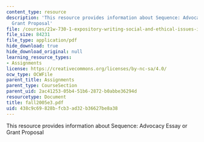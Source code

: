 ```yaml
---
content_type: resource
description: 'This resource provides information about Sequence: Advocacy Essay or
  Grant Proposal'
file: /courses/21w-730-1-expository-writing-social-and-ethical-issues-in-print-photography-and-film-fall-2005/438c9c69828bfcb3ad32b36627be8a38_fall2005e3.pdf
file_size: 84231
file_type: application/pdf
hide_download: true
hide_download_original: null
learning_resource_types:
- Assignments
license: https://creativecommons.org/licenses/by-nc-sa/4.0/
ocw_type: OCWFile
parent_title: Assignments
parent_type: CourseSection
parent_uid: 2ac41253-05b4-51b6-2872-b0abbe36294d
resourcetype: Document
title: fall2005e3.pdf
uid: 438c9c69-828b-fcb3-ad32-b36627be8a38
---
```

This resource provides information about Sequence: Advocacy Essay or Grant Proposal